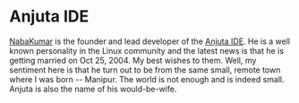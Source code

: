 # Anjuta IDE

[NabaKumar](http://naba.blogspot.com/) is the founder and lead developer of the [Anjuta IDE](https://en.wikipedia.org/wiki/Anjuta). He is a well known personality in the Linux community and the latest news is that he is getting married on Oct 25, 2004. My best wishes to them. Well, my sentiment here is that he turn out to be from the same small, remote town where I was born -- Manipur. The world is not enough and is indeed small. Anjuta is also the name of his would-be-wife.